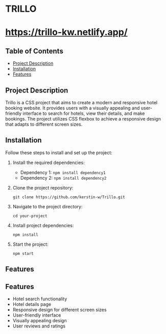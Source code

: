 # TRILLO

# https://trillo-kw.netlify.app/

## Table of Contents

- [Project Description](#project-description)
- [Installation](#installation)
- [Features](#features)

## Project Description

Trillo is a CSS project that aims to create a modern and responsive hotel booking website. It provides users with a visually appealing and user-friendly interface to search for hotels, view their details, and make bookings. The project utilizes CSS flexbox to achieve a responsive design that adapts to different screen sizes.

## Installation

Follow these steps to install and set up the project:

1. Install the required dependencies:

   - Dependency 1: `npm install dependency1`
   - Dependency 2: `npm install dependency2`

2. Clone the project repository:

   ```
   git clone https://github.com/kerstin-w/Trillo.git
   ```

3. Navigate to the project directory:

   ```
   cd your-project
   ```

4. Install project dependencies:

   ```
   npm install
   ```

5. Start the project:

   ```
   npm start
   ```

## Features

## Features

- Hotel search functionality
- Hotel details page
- Responsive design for different screen sizes
- User-friendly interface
- Visually appealing design
- User reviews and ratings
